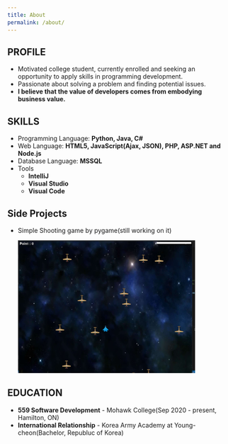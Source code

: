 ```yaml
---
title: About
permalink: /about/
---
```


## PROFILE
* Motivated college student, currently enrolled and seeking an opportunity to apply skills in programming development.
* Passionate about solving a problem and finding potential issues.
* **I believe that the value of developers comes from embodying business value.**

## SKILLS
* Programming Language:  **Python, Java, C#**
* Web Language: **HTML5, JavaScript(Ajax, JSON), PHP, ASP.NET and Node.js**
* Database Language: **MSSQL**
* Tools
  - **IntelliJ**
  - **Visual Studio**
  - **Visual Code**


## Side Projects
- Simple Shooting game by pygame(still working on it)

  <img src="/assets/img/ScreenShot_pygame.png" width="400px" height="300px">

## EDUCATION
* **559 Software Development** - Mohawk College(Sep 2020 - present, Hamilton, ON)
* **International Relationship** - Korea Army Academy at Young-cheon(Bachelor, Republuc of Korea)

